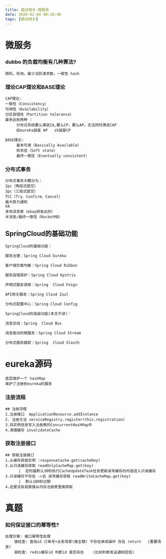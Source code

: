 ```yaml
---
title: 面试相关-微服务
date: 2020-02-04 00:30:48
tags: [面试相关]
---
```


# 微服务

### dubbo 的负载均衡有几种算法?

```
随机，轮询，最少活跃请求数，一致性 hash
```

### 理论CAP理论和BASE理论

```
CAP理论:
一致性（Consistency）
可用性（Availability）
分区容错性（Partition tolerance）
最多达到两种 :
     分布式系统要么满足CA,要么CP，要么AP。无法同时满足CAP
     如eureka就是 AP   zk就是CP

```

```
BASE理论:
     基本可用（Basically Available）
     软状态（Soft state）
     最终一致性（Eventually consistent）
```

<!--more-->

### 分布式事务

```
分布式事务大概分为：
2pc（两段式提交）
3pc（三段式提交）
TCC（Try、Confirm、Cancel）
最大努力通知
XA
本地消息表（ebay研发出的）
半消息/最终一致性（RocketMQ）
```



## SpringCloud的基础功能

```
SpringCloud的基础功能：

服务治理：Spring Cloud Eureka

客户端负载均衡：Spring Cloud Ribbon

服务容错保护：Spring Cloud Hystrix  

声明式服务调用：Spring  Cloud Feign

API网关服务：Spring Cloud Zuul

分布式配置中心：Spring Cloud Config

SpringCloud的高级功能(本文不讲)：

消息总线：Spring  Cloud Bus

消息驱动的微服务：Spring Cloud Stream

分布式服务跟踪：Spring  Cloud Sleuth
```

# eureka源码

```
底层维护一个 hashMap
维护了注册到eureka的服务
```

###  注册流程

```
## 注册流程
1.注册接口  ApplicationResource.addInstance
2. 注册方法 serviceRegistry.register(this.registration)
3.将实例信息写入注册表的ConcurrentHashMap中
4.清理缓存 invalidateCache
```

### 获取注册接口

```
## 获取注册接口
1.从缓存获取实例 :responseCache.get(cacheKey)
2.从只读缓存获取 readOnlyCacheMap.get(key)         
      |  定时器默认30秒执行CacheUpdateTask任务更新读写缓存的内容进入只读缓存 
3.只读缓存不存在 ->去 读写缓存获取 readWriteCacheMap.get(key)    
      |  默认180秒过期
4.还是没有就直接从内存注册表里面获取
```

 

# 真题

### 如何保证接口的幂等性?

```
处理方案: 接口幂等性处理
    强检查: 查询id 订单号+业务场景(做主键) 不存在继续操作 存在 return   (重要场景)
    弱检查: redis缓存id 判断id 是否存在    (比如判断发送通知短信)
```

